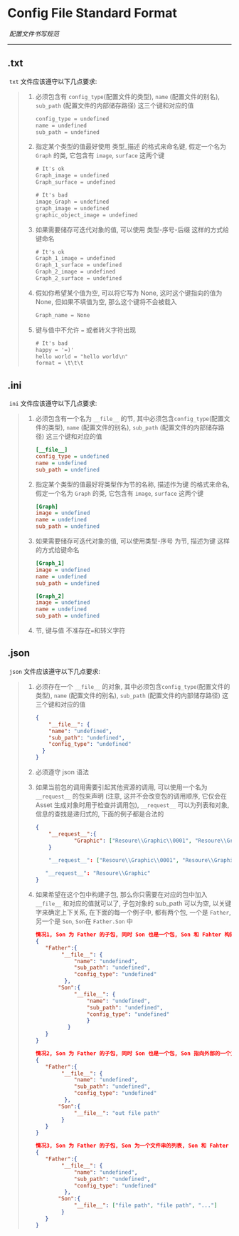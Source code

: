 # Config File Standard Format

​	_配置文件书写规范_

---

## .txt

​	`txt` 文件应该遵守以下几点要求:

> 1. 必须包含有 `config_type`(配置文件的类型), `name` (配置文件的别名), `sub_path` (配置文件的内部储存路径) 这三个键和对应的值
>
>    ```txt
>    config_type = undefined
>    name = undefined
>    sub_path = undefined
>    ```
>
> 2. 指定某个类型的值最好使用 类型_描述 的格式来命名键, 假定一个名为 `Graph` 的类, 它包含有 `image`, `surface` 这两个键
>
>    ```txt
>    # It's ok
>    Graph_image = undefined
>    Graph_surface = undefined
>    
>    # It's bad
>    image_Graph = undefined
>    graph_image = undefined
>    graphic_object_image = undefined
>    ```
>
> 3. 如果需要储存可迭代对象的值, 可以使用 类型-序号-后缀 这样的方式给键命名
>
>    ```txt
>    # It's ok
>    Graph_1_image = undefined
>    Graph_1_surface = undefined
>    Graph_2_image = undefined
>    Graph_2_surface = undefined
>    ```
>
> 4. 假如你希望某个值为空, 可以将它写为 None, 这时这个键指向的值为 None, 但如果不填值为空, 那么这个键将不会被载入
>
>    ```txt
>    Graph_name = None
>    ```
>
> 5. 键与值中不允许 `=` 或者转义字符出现
>
>    ```txt
>    # It's bad
>    happy = '=)'
>    hello world = "hello world\n"
>    format = \t\t\t
>    ```

## .ini

​	`ini` 文件应该遵守以下几点要求:

> 1. 必须包含有一个名为 `__file__` 的节, 其中必须包含`config_type`(配置文件的类型), `name` (配置文件的别名), `sub_path` (配置文件的内部储存路径) 这三个键和对应的值
>
>    ```ini
>    [__file__]
>    config_type = undefined
>    name = undefined
>    sub_path = undefined
>    ```
>
> 2. 指定某个类型的值最好将类型作为节的名称,  描述作为键 的格式来命名, 假定一个名为 `Graph` 的类, 它包含有 `image`, `surface` 这两个键
>
>    ```ini
>    [Graph]
>    image = undefined
>    name = undefined
>    sub_path = undefined
>    ```
>
> 3. 如果需要储存可迭代对象的值, 可以使用类型-序号 为节, 描述为键 这样的方式给键命名
>
>    ```ini
>    [Graph_1]
>    image = undefined
>    name = undefined
>    sub_path = undefined
>    
>    [Graph_2]
>    image = undefined
>    name = undefined
>    sub_path = undefined
>    
>    ```
>
> 4. 节, 键与值 不准存在`=`和转义字符

## .json

​	`json` 文件应该遵守以下几点要求:

> 1. 必须存在一个 `__file__` 的对象, 其中必须包含`config_type`(配置文件的类型), `name` (配置文件的别名), `sub_path` (配置文件的内部储存路径) 这三个键和对应的值
>
>    ```json
>    {  
>        "__file__": {
>        "name": "undefined",
>        "sub_path": "undefined",
>        "config_type": "undefined"
>      }
>    }
>    ```
>
> 2. 必须遵守 json 语法
>
> 3. 如果当前包的调用需要引起其他资源的调用, 可以使用一个名为 `__request__` 的包来声明 (注意, 这并不会改变包的调用顺序, 它仅会在 Asset 生成对象时用于检查并调用包), `__request__` 可以为列表和对象, 信息的查找是递归式的, 下面的例子都是合法的
>
>    ```json
>    {
>        "__request__":{
>                "Graphic": ["Resoure\\Graphic\\0001", "Resoure\\Graphic\\0002","Resoure\\Graphic\\0003"]
>        }
>        
>        "__request__": ["Resoure\\Graphic\\0001", "Resoure\\Graphic\\0002","Resoure\\Graphic\\0003"]
>    
>    	"__request__": "Resoure\\Graphic"
>    }
>    ```
>
> 4. 如果希望在这个包中构建子包, 那么你只需要在对应的包中加入 `__file__` 和对应的值就可以了, 子包对象的 sub_path 可以为空, 以关键字来确定上下关系, 在下面的每一个例子中, 都有两个包, 一个是 `Father`, 另一个是 `Son`, `Son`在 `Father.Son` 中
>
>    ```json
>    情况1, Son 为 Father 的子包, 同时 Son 也是一个包, Son 和 Fahter 构建在同一个文件下
>    {
>    	"Father":{
>            "__file__": {
>                "name": "undefined",
>                "sub_path": "undefined",
>                "config_type": "undefined"
>             },
>    		"Son":{
>                "__file__": {
>                    "name": "undefined",
>                    "sub_path": "undefined",
>                    "config_type": "undefined"
>                    }
>              }
>    	}
>    }
>    
>    情况2, Son 为 Father 的子包, 同时 Son 也是一个包, Son 指向外部的一个文件, Son 和 Fahter 不构建在同一个文件下
>    {
>    	"Father":{
>            "__file__": {
>                "name": "undefined",
>                "sub_path": "undefined",
>                "config_type": "undefined"
>             },
>    		"Son":{
>                "__file__": "out file path"
>            }
>    	}
>    }
>    
>    情况3, Son 为 Father 的子包, Son 为一个文件串的列表, Son 和 Fahter 不构建在同一个文件下
>    {
>    	"Father":{
>            "__file__": {
>                "name": "undefined",
>                "sub_path": "undefined",
>                "config_type": "undefined"
>             },
>    		"Son":{
>                "__file__": ["file path", "file path", "..."]
>            }
>    	}
>    }
>    
>    ```
>
>    